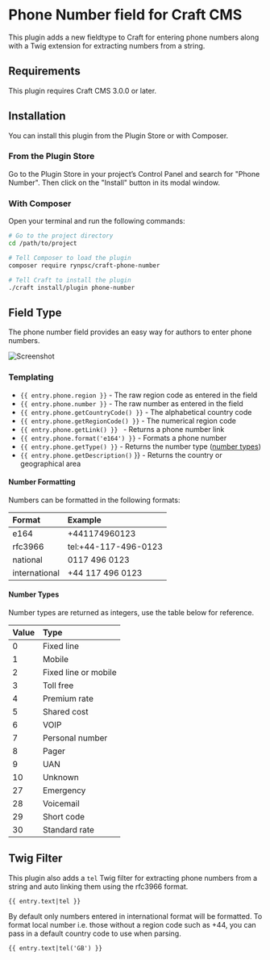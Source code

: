 # Phone Number field for Craft CMS

This plugin adds a new fieldtype to Craft for entering phone numbers along with a Twig extension for extracting numbers from a string.

## Requirements

This plugin requires Craft CMS 3.0.0 or later.

## Installation

You can install this plugin from the Plugin Store or with Composer.

### From the Plugin Store

Go to the Plugin Store in your project’s Control Panel and search for "Phone Number". Then click on the "Install" button in its modal window.

### With Composer

Open your terminal and run the following commands:

```bash
# Go to the project directory
cd /path/to/project

# Tell Composer to load the plugin
composer require rynpsc/craft-phone-number

# Tell Craft to install the plugin
./craft install/plugin phone-number
```

## Field Type

The phone number field provides an easy way for authors to enter phone numbers.

![Screenshot](/resources/screenshots/field.png)

### Templating

- `{{ entry.phone.region }}` - The raw region code as entered in the field
- `{{ entry.phone.number }}` - The raw number as entered in the field
- `{{ entry.phone.getCountryCode() }}` - The alphabetical country code
- `{{ entry.phone.getRegionCode() }}` - The numerical region code
- `{{ entry.phone.getLink() }} ` - Returns a phone number link
- `{{ entry.phone.format('e164') }}` - Formats a phone number
- `{{ entry.phone.getType() }}` - Returns the number type ([number types](#number-types))
- `{{ entry.phone.getDescription()` }} - Returns the country or geographical area

#### Number Formatting

Numbers can be formatted in the following formats:

| Format        | Example              |
| :------------ | :--------------------|
| e164          | +441174960123        |
| rfc3966       | tel:+44-117-496-0123 |
| national      | 0117 496 0123        |
| international | +44 117 496 0123     |

#### Number Types

Number types are returned as integers, use the table below for reference.

| Value   | Type                 |
| :------ | :------------------- |
| 0       | Fixed line           |
| 1       | Mobile               |
| 2       | Fixed line or mobile |
| 3       | Toll free            |
| 4       | Premium rate         |
| 5       | Shared cost          |
| 6       | VOIP                 |
| 7       | Personal number      |
| 8       | Pager                |
| 9       | UAN                  |
| 10      | Unknown              |
| 27      | Emergency            |
| 28      | Voicemail            |
| 29      | Short code           |
| 30      | Standard rate        |

## Twig Filter

This plugin also adds a `tel` Twig filter for extracting phone numbers from a string and auto linking them using the rfc3966 format.

```twig
{{ entry.text|tel }}
```

By default only numbers entered in international format will be formatted. To format local number i.e. those without a region code such as +44, you can pass in a default country code to use when parsing.

```twig
{{ entry.text|tel('GB') }}
```
